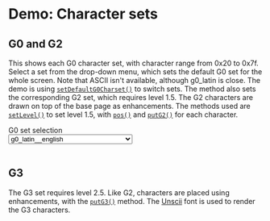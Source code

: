 # Demo: Character sets

## G0 and G2

This shows each G0 character set, with character range from 0x20 to 0x7f. Select a set from the drop-down menu, which sets the default G0 set for the whole screen.  Note that ASCII isn't available, although g0_latin is close. The demo is using [`setDefaultG0Charset()`](../teletext-screen-api#setdefaultg0charset-charset-withupdate) to switch sets.  The method also sets the corresponding G2 set, which requires level 1.5. The G2 characters are drawn on top of the base page as enhancements. The methods used are [`setLevel()`](../teletext-screen-api#setlevel-level) to set level 1.5, with [`pos()`](../teletext-screen-api#pos-col-row) and [`putG2()`](../teletext-screen-api#putg2-char) for each character.

<label for="g0setselector">G0 set selection</label><br>
<select style="margin-bottom: 1rem;" id="g0setselector" on>
    <option>g0_latin</option>
    <option>g0_latin__czech_slovak</option>
    <option selected>g0_latin__english</option>
    <option>g0_latin__estonian</option>
    <option>g0_latin__french</option>
    <option>g0_latin__german</option>
    <option>g0_latin__italian</option>
    <option>g0_latin__latvian_lithuanian</option>
    <option>g0_latin__polish</option>
    <option>g0_latin__portuguese_spanish</option>
    <option>g0_latin__romanian</option>
    <option>g0_latin__serbian_croatian_slovenian</option>
    <option>g0_latin__swedish_finnish_hungarian</option>
    <option>g0_latin__turkish</option>
    <option>g0_greek</option>
    <option>g0_cyrillic__russian_bulgarian</option>
    <option>g0_cyrillic__serbian_croatian</option>
    <option>g0_cyrillic__ukranian</option>
    <option>g0_arabic</option>
    <option>g0_hebrew</option>
</select>


<ClientOnly>
<div id="screen"></div>
</ClientOnly>

## G3

The G3 set requires level 2.5. Like G2, characters are placed using enhancements, with the [`putG3()`](../teletext-screen-api#putg3-char) method.  The [Unscii](http://viznut.fi/unscii/) font is used to render the G3 characters.

<ClientOnly>
<div id="screen2"></div>
</ClientOnly>


<script setup>
import { runDemoInVitepress } from './runDemoCodeHelper.js';
import { Attributes, Colour, Level, Teletext } from '@techandsoftware/teletext';

const DEFAULT_DEMO_G0_SET = 'g0_latin__english';

runDemoInVitepress(() => {

    // G0 and G2
    document.querySelector('#g0setselector').onchange = g0setselected;
    const t = Teletext();
    // level 1.5 is required to draw enhancements
    t.setLevel(Level[1.5]);
    t.addTo('#screen');

    drawG0Set(t);
    drawG2Set(t);

    updateSet(t, DEFAULT_DEMO_G0_SET);
    
    function g0setselected(e) {
        const set = e.target.value;
        updateSet(t, set);
    }

    // G3
    const t2 = Teletext();
    t2.setLevel(Level[2.5]);
    t2.addTo('#screen2');

    drawG3Set(t2);

    return () => { // cleanup after unmount in vitepress
        t.destroy();
        t2.destroy();
    }
});

function updateSet(t, set) {
    const setNames = getSetNames(set);
    t.setDefaultG0Charset(set, false);
    t.setRow(2, ' \x03G0 set:\x06' + setNames.g0SetName);
    t.setRow(14, ' \x03G2 set:\x06' + setNames.g2SetName);

}

function drawG0Set(t) {
    t.setRow(3, '  Placed on base page');
    t.setRow(5, '\x02    0 1 2 3 4 5 6 7 8 9 a b c d e f', false);

    let charCode = 0x20;
    let chars;
    for (let r = 0; r < 6; r++) {
        chars = '  \x02' + (r+2) + '\x07';
        for (let c = 0; c < 16; c++) {
            chars += String.fromCharCode(charCode) + ' ';
            charCode++;
        }
        t.setRow(r + 7, chars, false);
    }
}

function drawG2Set(t) {
    t.setRow(15, '  Placed using level 1.5 enhancements');

    for (let r = 0; r < 6; r++) {
        t.setRow(r + 17, '  \x02' + (r+2) + '\x07', false);
    }

    // draw G2 using enhancements on base page
    const e = t.enhance();
    let charCode = 0x20;
    for (let r = 0; r < 6; r++) {
        for (let c = 0; c < 16; c++) {
            const char = String.fromCharCode(charCode);
            e.pos((c * 2) + 5, r + 17).putG2(char);
            charCode++;
        }
    }
    e.end();
}

function drawG3Set(t) {
    t.setRow(1, ' \x03Teletext G3 Character Set');
    t.setRow(3, '  Smooth mosaics and line drawing');
    t.setRow(4, '  Placed using level 2.5 enhancements');
    t.setRow(6, '\x02    0 1 2 3 4 5 6 7 8 9 a b c d e f', false);

    for (let r = 0; r < 6; r++) {
        t.setRow(r * 2 + 8, '  \x02' + (r+2) + '\x07', false);
    }

    // draw G2 using enhancements on base page
    const e = t.enhance();
    let charCode = 0x20;
    for (let r = 0; r < 6; r++) {
        for (let c = 0; c < 16; c++) {
            const char = String.fromCharCode(charCode);
            e.pos((c * 2) + 5, r * 2 + 8).putG3(char);
            charCode++;
        }
    }
    e.end();
}

function getSetNames(charset) {
    const g0SetName = charset.replace(/_/g, ' ');

    let g2SetName = charset.replace(/^g0_(.+?)(?:$|_.+)/, "g2 $1");
    if (g2SetName == 'g2 hebrew') g2SetName = 'g2 arabic';

    return {
        g0SetName,
        g2SetName
    };
}
</script>
